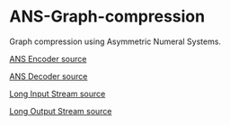 # ANS-Graph-compression
Graph compression using Asymmetric Numeral Systems.

[ANS Encoder source](https://github.com/tomfran/ANS-Graph-compression/blob/main/src/it/tomfran/thesis/ans/AnsEncoder.java)

[ANS Decoder source](https://github.com/tomfran/ANS-Graph-compression/blob/main/src/it/tomfran/thesis/ans/AnsDecoder.java)

[Long Input Stream source](https://github.com/tomfran/ANS-Graph-compression/blob/main/src/it/tomfran/thesis/io/LongInputStream.java)

[Long Output Stream source](https://github.com/tomfran/ANS-Graph-compression/blob/main/src/it/tomfran/thesis/io/LongOutputStream.java)
